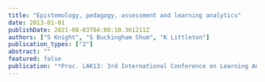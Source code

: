 ```yaml
---
title: "Epistemology, pedagogy, assessment and learning analytics"
date: 2013-01-01
publishDate: 2021-08-03T04:08:10.361211Z
authors: ["S Knight", "S Buckingham Shum", "K Littleton"]
publication_types: ["2"]
abstract: ""
featured: false
publication: "*Proc. LAK13: 3rd International Conference on Learning Analytics & Knowledge …*"
---
```



